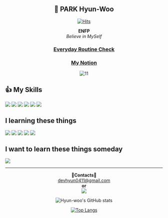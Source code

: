 <div align="center">
  
**👋 PARK Hyun-Woo**
----
  
  [![Hits](https://hits.seeyoufarm.com/api/count/incr/badge.svg?url=https%3A%2F%2Fgithub.com%2Fnikel4610&count_bg=%23FF69B4&title_bg=%23000000&icon=github.svg&icon_color=%23E7E7E7&title=Today%27s_Hits&edge_flat=false)](https://hits.seeyoufarm.com)  
    
     
  **ENFP**  
  *Believe in MySelf*
  ### [Everyday Routine Check](https://github.com/nikel4610/Everyday_Morning_Check)  
  ### [My Notion](https://righteous-kileskus-db8.notion.site/08817662278542189d87382ec136fec5)
  ![11](https://user-images.githubusercontent.com/73810942/188059747-134d68aa-1f18-42d1-9253-74161848aacb.PNG)

  

 </div> 
  

  
  **:thumbsup: My Skills**    
  ----
<img src="https://img.shields.io/badge/Python-4381b3?style=flat-square&logo=Python&logoColor=white"/> <img src="https://img.shields.io/badge/Ubuntu-e95428?style=flat-square&logo=Ubuntu&logoColor=white"/> <img src="https://img.shields.io/badge/Android-3ddc84?style=flat-square&logo=Android&logoColor=white"/>       <img src="https://img.shields.io/badge/Git-f05032?style=flat-square&logo=Git&logoColor=white"/> <img src="https://img.shields.io/badge/Slack-4a154b?style=flat-square&logo=Slack&logoColor=white"/> <img src="https://img.shields.io/badge/Notion-000000?style=flat-square&logo=Notion&logoColor=white"/> 
    
  **I learning these things**    
  ----
  <img src="https://img.shields.io/badge/React-61dafb?style=flat-square&logo=React&logoColor=black"/> <img src="https://img.shields.io/badge/JavaScript-f7df1e?style=flat-square&logo=JavaScript&logoColor=white"/>  <img src="https://img.shields.io/badge/HTML-E34F26?style=flat-square&logo=HTML5&logoColor=black"/> <img src="https://img.shields.io/badge/CSS-1572B6?style=flat-square&logo=CSS3&logoColor=white"/> <img src="https://img.shields.io/badge/Django-092E28?style=flat-square&logo=Django&logoColor=white"/>
  
  **I want to learn these things someday** 
  ---- 
  <img src="https://img.shields.io/badge/Go-00add8?style=flat-square&logo=Go&logoColor=white"/>
  
   ----
   <div align="center">
    
  **:sparkling_heart:Contacts:sparkling_heart:**  
    devhyun0411@gmail.com    
    **or**  
    <a href="https://www.instagram.com/nikel4610/"> 
    <img 
        src="http://img.shields.io/badge/Instagram-e4405f?style=flat&logo=Instagram&logoColor=white&link=https://www.instagram.com/nikel4610/"
        style="height : auto; margin-left : 10px; margin-right : 10px;"/>
</a>  

  ![Hyun-woo's GitHub stats](https://github-readme-stats.vercel.app/api?username=nikel4610&show_icons=true&theme=tokyonight)
    
  [![Top Langs](https://github-readme-stats.vercel.app/api/top-langs/?username=nikel4610&layout=compact&hide=jupyter%20notebook&theme=github_dark)](https://github.com/anuraghazra/github-readme-stats)  
        
</div>
